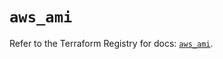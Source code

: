 # `aws_ami`

Refer to the Terraform Registry for docs: [`aws_ami`](https://registry.terraform.io/providers/hashicorp/aws/5.87.0/docs/resources/ami).
